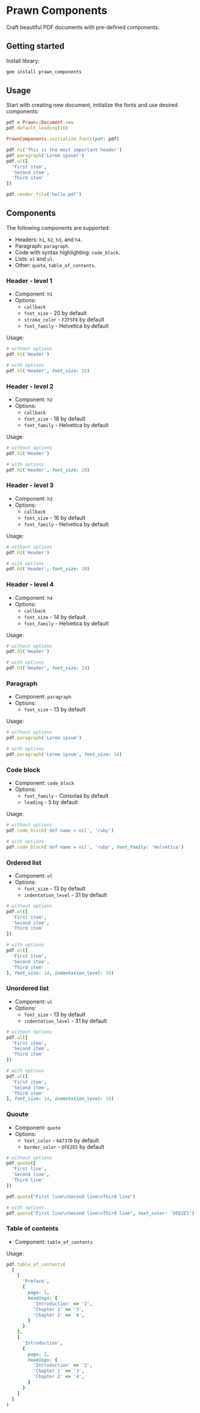 # Prawn Components

Craft beautiful PDF documents with pre-defined components.

## Getting started

Install library:

```bash
gem install prawn_components
```

## Usage

Start with creating new document, initialize the fonts and use desired components:

```ruby
pdf = Prawn::Document.new
pdf.default_leading(10)

PrawnComponents.initialize_fonts(pdf: pdf)

pdf.h1('This is the most important header')
pdf.paragraph('Lorem ipsum!')
pdf.ul([
  'First item',
  'Second item',
  'Third item'
])

pdf.render_file('hello.pdf')
```

## Components

The following components are supported:

* Headers: `h1`, `h2`, `h3`, and `h4`.
* Paragraph: `paragraph`.
* Code with syntax highlighting: `code_block`.
* Lists: `ol` and `ul`.
* Other: `quote`, `table_of_contents`.

### Header - level 1

* Component: `h1`
* Options:
  * `callback`
  * `font_size` - 20 by default
  * `stroke_color` - `F2F5F8` by default
  * `font_family` - Helvetica by default

Usage:

```ruby
# without options
pdf.h1('Header')

# with options
pdf.h1('Header', font_size: 25)
```

### Header - level 2

* Component: `h2`
* Options:
  * `callback`
  * `font_size` - 18 by default
  * `font_family` - Helvetica by default

Usage:

```ruby
# without options
pdf.h2('Header')

# with options
pdf.h2('Header', font_size: 20)
```

### Header - level 3

* Component: `h3`
* Options:
  * `callback`
  * `font_size` - 16 by default
  * `font_family` - Helvetica by default

Usage:

```ruby
# without options
pdf.h3('Header')

# with options
pdf.h3('Header', font_size: 18)
```

### Header - level 4

* Component: `h4`
* Options:
  * `callback`
  * `font_size` - 14 by default
  * `font_family` - Helvetica by default

Usage:

```ruby
# without options
pdf.h3('Header')

# with options
pdf.h3('Header', font_size: 14)
```

### Paragraph

* Component: `paragraph`
* Options:
  * `font_size` - 13 by default

Usage:

```ruby
# without options
pdf.paragraph('Lorem ipsum')

# with options
pdf.paragraph('Lorem ipsum', font_size: 14)
```

### Code block

* Component: `code_block`
* Options:
  * `font_family` - Consolas by default
  * `leading` - 5 by default

Usage:

```ruby
# without options
pdf.code_block('def name = nil', 'ruby')

# with options
pdf.code_block('def name = nil', 'ruby', font_family: 'Helvetica')
```

### Ordered list

* Component: `ol`
* Options:
  * `font_size` - 13 by default
  * `indentation_level` - 31 by default

```ruby
# without options
pdf.ol([
  'First item',
  'Second item',
  'Third item'
])

# with options
pdf.ol([
  'First item',
  'Second item',
  'Third item'
], font_size: 14, indentation_level: 15)
```

### Unordered list

* Component: `ul`
* Options:
  * `font_size` - 13 by default
  * `indentation_level` - 31 by default

```ruby
# without options
pdf.ul([
  'First item',
  'Second item',
  'Third item'
])

# with options
pdf.ul([
  'First item',
  'Second item',
  'Third item'
], font_size: 14, indentation_level: 15)
```

### Quoute

* Component: `quote`
* Options:
  * `text_color` - `6A737D` by default
  * `border_color` - `DFE2E5` by default

```ruby
# without options
pdf.quote([
  'First line',
  'Second line',
  'Third line'
])

pdf.quote("First line\nSecond line\nThird line")

# with options
pdf.quote("First line\nSecond line\nThird line", text_color: 'DFE2E5')
```

### Table of contents

* Component: `table_of_contents`

Usage:

```ruby
pdf.table_of_contents(
  [
    [
      'Preface',
      {
        page: 1,
        headings: {
          'Introduction' => '2',
          'Chapter 1' => '3',
          'Chapter 2' => '4',
        }
      }
    ],
    [
      'Introduction',
      {
        page: 2,
        headings: {
          'Introduction' => '2',
          'Chapter 1' => '3',
          'Chapter 2' => '4',
        }
      }
    ]
  ]
)
```

